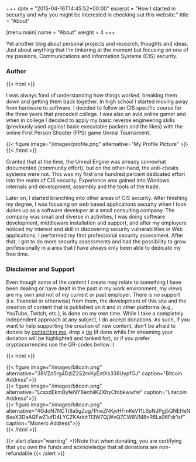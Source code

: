 +++
date = "2015-04-16T14:45:52+00:00"
excerpt = "How I started in security and why you might be interested in checking out this website."
title = "About"

[menu.main]
name = "About"
weight = 4
+++

Yet another blog about personal projects and research, thoughts and ideas. Just about anything that I'm tinkering at the moment but focusing on one of my passions, Communications and Information Systems (CIS) security.

### Author

{{< html >}}
<div class="row">
  <div class="col-md-9">
  <p>I was always fond of understanding how things worked, breaking them down and getting them back together. In high school I started moving away from hardware to software. I decided to follow an CIS specific course for the three years that preceded college. I was also an avid online gamer and when in college I decided to apply my basic reverse engineering skills (previously used against basic executable packers and the likes) with the online First Person Shooter (FPS) game Unreal Tournament.</p>
  </div>
  <div class="col-md-3">
{{< figure image="/images/profile.png" alternative="My Profile Picture" >}}
  </div>
</div>
{{< /html >}}

Granted that at the time, the Unreal Engine was already somewhat documented (community effort), but on the other-hand, the anti-cheats systems were not. This was my first one hundred percent dedicated effort into the realm of CIS security. Experience was gained into Windows internals and development, assembly and the tools of the trade.

Later on, I started branching into other areas of CIS security. After finishing my degree, I was focusing on web based applications security when I took duties up as a software developer at a small consulting company. The company was small and diverse in activities, I was doing software development, middleware installation and support, and after my employers noticed my interest and skill in discovering security vulnerabilities in Web applications, I performed my first professional security assessment. After that, I got to do more security assessments and had the possibility to grow professionally in a area that I have always only been able to dedicate my free time.

### Disclaimer and Support

Even though some of the content I create may relate to something I have been dealing or have dealt in the past in my work environment, my views are my own and not of my current or past employer. There is no support (i.e. financial or otherwise) from them, the development of this site and the creation of content that is published on it and in other platforms (e.g., YouTube, Twitch, etc.), is done on my own time. While I take a completely independent approach at any subject, I do accept donations. As such, if you want to help supporting the creation of new content, don’t be afraid to donate by [contacting me][1], drop a [tip][2] (if done while I'm streaming your donation will be highlighted and tanked for), or if you prefer cryptocurrencies use the QR-codes bellow :)

{{< html >}}
<div class="row">
  <div class="col-md-6 col-sm-12">
  {{< figure image="/images/bitcoin.png" alternative="38VZd5rg4DziZ2S2rkKyExtXs338UypfGJ" caption="Bitcoin Address">}}
  </div>
  <div class="col-md-6 col-sm-12">
  {{< figure image="/images/bitcoin.png" alternative="LcsxdEkmByfeNYBechiiKZXhyCfobkwwfw" caption="Litecoin Address">}}
  </div>
</div>
<div class="row">
  <div class="col-md-12 col-sm-12">
  {{< figure image="/images/bitcoin.png" alternative="4GdoN7NCTi8a5gZug7PrwZNKjvHFmKeV11L6pNJPgj5QNEHsN6eeX3DaAQFwZ1ufD4LYCZKArktt113W7QjWvQ7CW8VM8nR6La96Fdr1xf" caption="Monero Address">}}
  </div>
</div>
{{< /html >}}

{{< alert class="warning" >}}Note that when donating, you are certifying that you own the funds and acknowledge that all donations are non-refundable.{{< /alert >}}

[1]: /contacts/ "Contact Page"
[2]: https://streamlabs.com/serializingme/tip "StreamLabs Donation Page"
